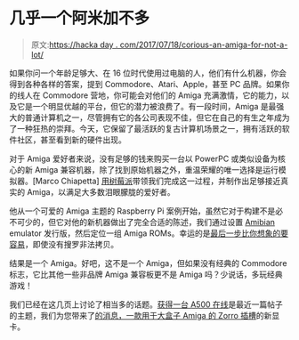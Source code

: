 # 几乎一个阿米加不多

> 原文:[https://hacka day . com/2017/07/18/corious-an-amiga-for-not-a-lot/](https://hackaday.com/2017/07/18/almost-an-amiga-for-not-a-lot/)

如果你问一个年龄足够大、在 16 位时代使用过电脑的人，他们有什么机器，你会得到各种各样的答案，提到 Commodore、Atari、Apple，甚至 PC 品牌。如果你的线人在 Commodore 营地，你可能会对他们的 Amiga 充满激情，它的能力，以及它是一个明显优越的平台，但它的潜力被浪费了。有一段时间，Amiga 是最强大的普通计算机之一，尽管拥有它的各公司表现不佳，但它在自己的有生之年成为了一种狂热的崇拜。今天，它保留了最活跃的复古计算机场景之一，拥有活跃的软件社区，甚至看到新的硬件出现。

对于 Amiga 爱好者来说，没有足够的钱来购买一台以 PowerPC 或类似设备为核心的新 Amiga 兼容机器，除了找到原始机器之外，重温荣耀的唯一选择是运行模拟器。[Marco Chiapetta] [用树莓派](https://hothardware.com/reviews/amiga-emulator-with-raspberry-pi-3)带领我们完成这一过程，并制作出足够接近真实的 Amiga，以满足大多数泪眼朦胧的爱好者。

他从一个可爱的 Amiga 主题的 Raspberry Pi 案例开始，虽然它对于构建不是必不可少的，但它对他的新机器做出了完全合适的陈述，我们通过设置 [Amibian](https://gunkrist79.wixsite.com/amibian) emulator 发行版，然后定位一组 Amiga ROMs。幸运的是[最后一步比你想象的要容易](https://play.google.com/store/apps/details?id=com.cloanto.amigaforever.essentials&hl=en_GB)，即使没有搜罗非法拷贝。

结果是一个 Amiga。好吧，这不是一个 Amiga，但如果没有经典的 Commodore 标志，它比其他一些非品牌 Amiga 兼容板更不是 Amiga 吗？少说话，多玩经典游戏！

我们已经在这几页上讨论了相当多的话题。[获得一台 A500 在线](http://hackaday.com/2017/01/03/getting-the-amiga-500-online/)是最近一篇帖子的主题，我们为您带来了[的消息，一款用于大盒子 Amiga 的 Zorro 插槽](http://hackaday.com/2016/12/10/amiga-zorro-hdmi-graphics-card-hits-the-market/)的新显卡。